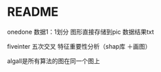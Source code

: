 # README

onedone
数据1：1划分
图形直接存储到pic
数据结果txt

fiveinter 五次交叉
特征重要性分析（shap库 ＋画图）

algall是所有算法的图在同一个图上
